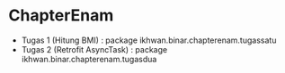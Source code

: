 # ChapterEnam

- Tugas 1 (Hitung BMI) : package ikhwan.binar.chapterenam.tugassatu
- Tugas 2 (Retrofit AsyncTask) : package ikhwan.binar.chapterenam.tugasdua
